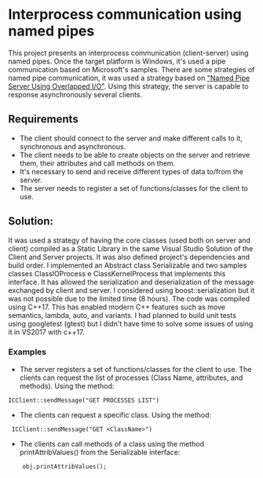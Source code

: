 # Interprocess communication using named pipes

This project presents an interprocess communication (client-server) using named pipes. Once the target platform is Windows, it's used a pipe communication based on Microsoft's samples. There are some strategies of named pipe communication, it was used a strategy based on ["Named Pipe Server Using Overlapped I/O"](https://docs.microsoft.com/en-us/windows/desktop/ipc/synchronous-and-overlapped-input-and-output). Using this strategy, the server is capable to response asynchronously several clients.

## Requirements

* The client should connect to the server and make different calls to it, synchronous and asynchronous.
* The client needs to be able to create objects on the server and retrieve them, their attributes and call methods on them.
* It's necessary to send and receive different types of data to/from the server.
* The server needs to register a set of functions/classes for the client to use.

## Solution:
It was used a strategy of having the core classes (used both on server and client) compiled as a Static Library in the same Visual Studio Solution of the Client and Server projects. It was also defined project's dependencies and build order. I implemented an Abstract class Serializable and two samples classes ClassIOProcess e ClassKernelProcess that implements this interface. It has allowed the serialization and deserialization of the message exchanged by client and server. I considered using boost::serialization but it was not possible due to the limited time (8 hours).
The code was compiled using C++17. This has enabled modern C++ features such as move semantics, lambda, auto, and variants. I had planned to build unit tests using googletest (gtest) but I didn't have time to solve some issues of using it in VS2017 with c++17.

### Examples
* The server registers a set of functions/classes for the client to use. The clients can request the list of processes (Class Name, attributes, and methods). Using the method:
```
ICClient::sendMessage("GET PROCESSES LIST")
```
- The clients can request a specific class. Using the method:
```
 ICClient::sendMessage("GET <ClassName>")
```
- The clients can call methods of a class using the method printAttribValues() from the Serializable interface:
```
	obj.printAttribValues();
```